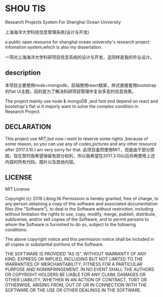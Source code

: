 # SHOU TIS

Research Projects System For Shanghai Ocean University

上海海洋大学科技信息管理系统(设计与开发)

a public open resource for shanghai ocean university's research project infomation system,which is also my dissertation.

一项对上海海洋大学科研项目信息系统的设计与开发，这同样是我的毕业设计。

## description

本项目主要使用node+mongodb，前端使用react框架，样式直接套用bootstrap的flat Ui主题，目的是为了解决科研项目管理中复杂多变的信息场景。

The project mainly use node & mongoDB ,and font end depend on react and bootstrap's flat ui.It majorly want to solve the complex condition in Research Project.

## DECLARATION

This project use MIT,but now i want to reserve some rights ,because of some reason, so you can use any of codes,pictures and any other resource after 2017.3.10.I am very sorry for that.
此项目虽然使用MIT，但是由于部分原因，现在暂时我希望保留有部分权利，所以我希望在2017.3.10以后你再使用上述内容的所有代码，图片以及其他内容。

## LICENSE

MIT License

Copyright (c) 2016 Libing.Ni
Permission is hereby granted, free of charge, to any person obtaining a copy
of this software and associated documentation files (the "Software"), to deal
in the Software without restriction, including without limitation the rights
to use, copy, modify, merge, publish, distribute, sublicense, and/or sell
copies of the Software, and to permit persons to whom the Software is
furnished to do so, subject to the following conditions:

The above copyright notice and this permission notice shall be included in all
copies or substantial portions of the Software.

THE SOFTWARE IS PROVIDED "AS IS", WITHOUT WARRANTY OF ANY KIND, EXPRESS OR
IMPLIED, INCLUDING BUT NOT LIMITED TO THE WARRANTIES OF MERCHANTABILITY,
FITNESS FOR A PARTICULAR PURPOSE AND NONINFRINGEMENT. IN NO EVENT SHALL THE
AUTHORS OR COPYRIGHT HOLDERS BE LIABLE FOR ANY CLAIM, DAMAGES OR OTHER
LIABILITY, WHETHER IN AN ACTION OF CONTRACT, TORT OR OTHERWISE, ARISING FROM,
OUT OF OR IN CONNECTION WITH THE SOFTWARE OR THE USE OR OTHER DEALINGS IN THE
SOFTWARE.
